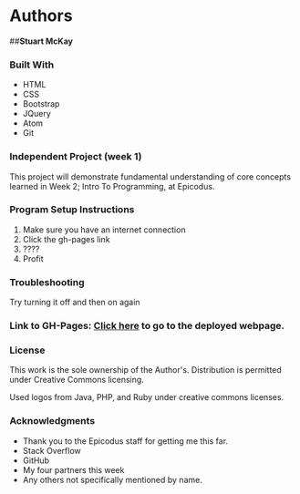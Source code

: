 # Authors
##**Stuart McKay**

### Built With
* HTML
* CSS
* Bootstrap
* JQuery
* Atom
* Git

### Independent Project (week 1)
This project will demonstrate fundamental understanding of core concepts learned in Week 2; Intro To Programming, at Epicodus.

### Program Setup Instructions
1. Make sure you have an internet connection
2. Click the gh-pages link
3. ????
4. Profit

### Troubleshooting
Try turning it off and then on again

### Link to GH-Pages: [Click here](https://mcstuart.github.io/friday-project-week2/) to go to the deployed webpage.

### License
This work is the sole ownership of the Author's. Distribution is permitted under Creative Commons licensing.


Used logos from Java, PHP, and Ruby under creative commons licenses.

### Acknowledgments
* Thank you to the Epicodus staff for getting me this far.
* Stack Overflow
* GitHub
* My four partners this week
* Any others not specifically mentioned by name.
